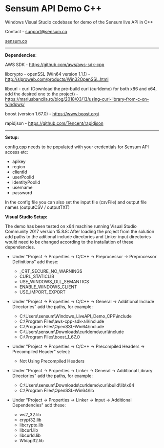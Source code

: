 # Sensum API Demo C++
Windows Visual Studio codebase for demo of the Sensum live API in C++

Contact - support@sensum.co

[sensum.co](https://www.sensum.co)
***
**Dependencies:**

AWS SDK - https://github.com/aws/aws-sdk-cpp

libcrypto - openSSL (Win64 version 1.1.1) - http://slproweb.com/products/Win32OpenSSL.html

libcurl - curl (Download the pre-build curl (curldemo) for both x86 and x64, add the desired one to the project) - https://mariusbancila.ro/blog/2018/03/13/using-curl-library-from-c-on-windows/

boost (version 1.67.0) - https://www.boost.org/

rapidjson - https://github.com/Tencent/rapidjson
***
**Setup:**

config.cpp needs to be populated with your credentials for Sensum API access etc:

* apikey
* region
* clientId
* userPoolId
* identityPoolId
* username
* password

In the config file you can also set the input file (csvFile) and output file names (outputCSV / outputTXT)

**Visual Studio Setup:**

The demo has been tested on x64 machine running Visual Studio Community 2017 version 15.8.8: After loading the project from the solution add paths to the aditional include directories and Linker input directories would need to be changed according to the installation of these dependencies.

* Under "Project -> Properties -> C/C++ -> Preprocessor -> Preprocessor Definitions" add these:
  - _CRT_SECURE_NO_WARNINGS
  - CURL_STATICLIB
  - USE_WINDOWS_DLL_SEMANTICS
  - ENABLE_WINDOWS_CLIENT
  - USE_IMPORT_EXPORT

* Under "Project -> Properties -> C/C++ -> General -> Additional Include Directories" add the paths, for example:
  - C:\Users\sensum\Windows_LiveAPI_Demo_CPP\include
  - C:\Program Files\aws-cpp-sdk-all\include
  - C:\Program Files\OpenSSL-Win64\include
  - C:\Users\sensum\Downloads\curldemo\curl\include
  - C:\Program Files\boost_1_67_0

* Under "Project -> Properties -> C/C++ -> Precompiled Headers -> Precompiled Header" select:
  - Not Using Precompiled Headers

* Under "Project -> Properties -> Linker -> General -> Additional Library Directories" add the paths, for example:
  - C:\Users\sensum\Downloads\curldemo\curl\build\lib\x64
  - C:\Program Files\OpenSSL-Win64\lib

* Under "Project -> Properties -> Linker -> Input -> Additional Dependencies" add these:
  - ws2_32.lib
  - crypt32.lib
  - libcrypto.lib
  - libcurl.lib
  - libcurld.lib
  - Wldap32.lib
